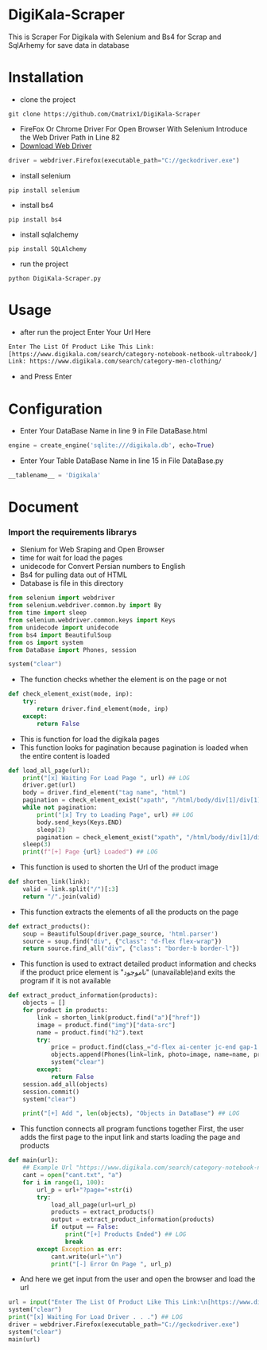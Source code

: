 # DigiKala-Scraper
This is Scraper For Digikala with Selenium and Bs4 for Scrap and SqlArhemy for save data in database

# Installation
- clone the project
```
git clone https://github.com/Cmatrix1/DigiKala-Scraper
```

- FireFox Or Chrome Driver For Open Browser With Selenium Introduce the Web Driver Path in Line 82
- [Download Web Driver](https://github.com/mozilla/geckodriver/releases/tag/v0.31.0)
```python
driver = webdriver.Firefox(executable_path="C://geckodriver.exe")
```

- install selenium
```
pip install selenium
```
- install bs4 
```
pip install bs4
```
- install sqlalchemy
```
pip install SQLAlchemy
```
- run the project
```
python DigiKala-Scraper.py
```

# Usage

- after run the project Enter Your Url Here
```bash
Enter The List Of Product Like This Link:
[https://www.digikala.com/search/category-notebook-netbook-ultrabook/]
Link: https://www.digikala.com/search/category-men-clothing/
```
- and Press Enter

# Configuration

- Enter Your DataBase Name in line 9 in File DataBase.html
```python
engine = create_engine('sqlite:///digikala.db', echo=True)
```
- Enter Your Table DataBase Name in line 15 in File DataBase.py
```python
__tablename__ = 'Digikala'
```

# Document
### Import the requirements librarys
- Slenium for Web Sraping and Open Browser
- time for wait for load the pages
- unidecode for Convert Persian numbers to English
- Bs4 for pulling data out of HTML
- Database is file in this directory


```python
from selenium import webdriver
from selenium.webdriver.common.by import By
from time import sleep
from selenium.webdriver.common.keys import Keys
from unidecode import unidecode
from bs4 import BeautifulSoup
from os import system
from DataBase import Phones, session

system("clear")
```

- The function checks whether the element is on the page or not


```python
def check_element_exist(mode, inp):
    try:
        return driver.find_element(mode, inp)
    except:
        return False
```

- This is function for load the digikala pages 
- This function looks for pagination because pagination is loaded when the entire content is loaded


```python
def load_all_page(url):
    print("[x] Waiting For Load Page ", url) ## LOG
    driver.get(url)
    body = driver.find_element("tag name", "html")
    pagination = check_element_exist("xpath", "/html/body/div[1]/div[1]/div[3]/div[3]/div[1]/div/section[1]/div[2]/div[2]/div[2]")
    while not pagination:
        print("[x] Try to Loading Page", url) ## LOG
        body.send_keys(Keys.END)
        sleep(2)
        pagination = check_element_exist("xpath", "/html/body/div[1]/div[1]/div[3]/div[3]/div[1]/div/section[1]/div[2]/div[2]/div[2]")
    sleep(3)
    print(f"[+] Page {url} Loaded") ## LOG
```

- This function is used to shorten the Url of the product image


```python
def shorten_link(link):
    valid = link.split("/")[:3]
    return "/".join(valid)
```

- This function extracts the elements of all the products on the page


```python
def extract_products():
    soup = BeautifulSoup(driver.page_source, 'html.parser')
    source = soup.find("div", {"class": "d-flex flex-wrap"})
    return source.find_all("div", {"class": "border-b border-l"})
```

- This function is used to extract detailed product information and checks if the product price element is "ناموجود" (unavailable)and exits the program if it is not available


```python
def extract_product_information(products):
    objects = []
    for product in products:
        link = shorten_link(product.find("a")["href"])
        image = product.find("img")["data-src"]
        name = product.find("h2").text
        try:
            price = product.find(class_="d-flex ai-center jc-end gap-1 color-700 color-400 text-h5 grow-1").span.text
            objects.append(Phones(link=link, photo=image, name=name, price=unidecode(price)))
            system("clear")
        except:
            return False
    session.add_all(objects)
    session.commit()
    system("clear")

    print("[+] Add ", len(objects), "Objects in DataBase") ## LOG
```

- This function connects all program functions together
First, the user adds the first page to the input link and starts loading the page and products 


```python
def main(url):
    ## Example Url "https://www.digikala.com/search/category-notebook-netbook-ultrabook/"
    cant = open("cant.txt", "a")
    for i in range(1, 100):
        url_p = url+"?page="+str(i)
        try:
            load_all_page(url=url_p)
            products = extract_products()
            output = extract_product_information(products)
            if output == False:
                print("[+] Products Ended") ## LOG
                break
        except Exception as err:
            cant.write(url+"\n")
            print("[-] Error On Page ", url_p)
```

- And here we get input from the user and open the browser and load the url


```python
url = input("Enter The List Of Product Like This Link:\n[https://www.digikala.com/search/category-notebook-netbook-ultrabook/]\nLink: ")
system("clear")
print("[x] Waiting For Load Driver . . .") ## LOG
driver = webdriver.Firefox(executable_path="C://geckodriver.exe")
system("clear")
main(url)
```
